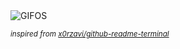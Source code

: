 <div align="justify">
<picture>
    <source media="(prefers-color-scheme: dark)" srcset="https://i.ibb.co/RcVcWdc/output-gif.gif">
    <source media="(prefers-color-scheme: light)" srcset="https://i.ibb.co/RcVcWdc/output-gif.gif">
    <img alt="GIFOS" src="https://i.ibb.co/RcVcWdc/output-gif.gif">
</picture>

<sub><i>inspired from [x0rzavi/github-readme-terminal](https://github.com/x0rzavi/github-readme-terminal)</i></sub>

</div>

<!-- Image deletion URL: https://ibb.co/bX8XnDX/90e9b965a2d84ed5342ef3023211ba30 -->